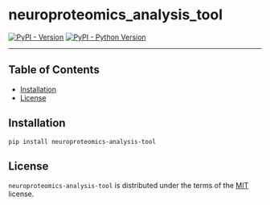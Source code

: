 # neuroproteomics_analysis_tool

[![PyPI - Version](https://img.shields.io/pypi/v/neuroproteomics-analysis-tool.svg)](https://pypi.org/project/neuroproteomics-analysis-tool)
[![PyPI - Python Version](https://img.shields.io/pypi/pyversions/neuroproteomics-analysis-tool.svg)](https://pypi.org/project/neuroproteomics-analysis-tool)

-----

## Table of Contents

- [Installation](#installation)
- [License](#license)

## Installation

```console
pip install neuroproteomics-analysis-tool
```

## License

`neuroproteomics-analysis-tool` is distributed under the terms of the [MIT](https://spdx.org/licenses/MIT.html) license.
